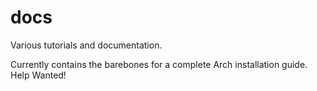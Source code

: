 # docs
Various tutorials and documentation.

Currently contains the barebones for a complete Arch installation guide. Help Wanted!
